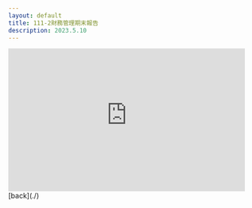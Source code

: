 ```yaml
---
layout: default
title: 111-2財務管理期末報告
description: 2023.5.10
---
```

<iframe src="https://365mail-my.sharepoint.com/personal/b104030027_o365_student_nsysu_edu_tw/_layouts/15/Doc.aspx?sourcedoc={30e6b989-f5e5-4e36-ba86-a9516f571284}&amp;action=embedview&amp;wdAr=1.7777777777777777" width="476px" height="288px" frameborder="0">This is an embedded <a target="_blank" href="https://office.com">Microsoft Office</a> presentation, powered by <a target="_blank" href="https://office.com/webapps">Office</a>.</iframe>
[back](./)
